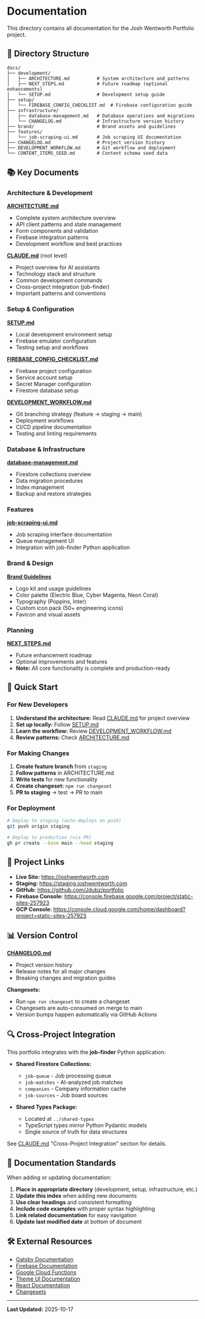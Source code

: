 # Documentation

This directory contains all documentation for the Josh Wentworth Portfolio project.

## 📂 Directory Structure

```
docs/
├── development/
│   ├── ARCHITECTURE.md          # System architecture and patterns
│   ├── NEXT_STEPS.md            # Future roadmap (optional enhancements)
│   └── SETUP.md                 # Development setup guide
├── setup/
│   └── FIREBASE_CONFIG_CHECKLIST.md  # Firebase configuration guide
├── infrastructure/
│   ├── database-management.md   # Database operations and migrations
│   └── CHANGELOG.md             # Infrastructure version history
├── brand/                       # Brand assets and guidelines
├── features/
│   └── job-scraping-ui.md       # Job scraping UI documentation
├── CHANGELOG.md                 # Project version history
├── DEVELOPMENT_WORKFLOW.md      # Git workflow and deployment
└── CONTENT_ITEMS_SEED.md        # Content schema seed data
```

## 📚 Key Documents

### Architecture & Development

**[ARCHITECTURE.md](./development/ARCHITECTURE.md)**
- Complete system architecture overview
- API client patterns and state management
- Form components and validation
- Firebase integration patterns
- Development workflow and best practices

**[CLAUDE.md](../CLAUDE.md)** (root level)
- Project overview for AI assistants
- Technology stack and structure
- Common development commands
- Cross-project integration (job-finder)
- Important patterns and conventions

### Setup & Configuration

**[SETUP.md](./development/SETUP.md)**
- Local development environment setup
- Firebase emulator configuration
- Testing setup and workflows

**[FIREBASE_CONFIG_CHECKLIST.md](./setup/FIREBASE_CONFIG_CHECKLIST.md)**
- Firebase project configuration
- Service account setup
- Secret Manager configuration
- Firestore database setup

**[DEVELOPMENT_WORKFLOW.md](./DEVELOPMENT_WORKFLOW.md)**
- Git branching strategy (feature → staging → main)
- Deployment workflows
- CI/CD pipeline documentation
- Testing and linting requirements

### Database & Infrastructure

**[database-management.md](./infrastructure/database-management.md)**
- Firestore collections overview
- Data migration procedures
- Index management
- Backup and restore strategies

### Features

**[job-scraping-ui.md](./features/job-scraping-ui.md)**
- Job scraping interface documentation
- Queue management UI
- Integration with job-finder Python application

### Brand & Design

**[Brand Guidelines](./brand/README.md)**
- Logo kit and usage guidelines
- Color palette (Electric Blue, Cyber Magenta, Neon Coral)
- Typography (Poppins, Inter)
- Custom icon pack (50+ engineering icons)
- Favicon and visual assets

### Planning

**[NEXT_STEPS.md](./development/NEXT_STEPS.md)**
- Future enhancement roadmap
- Optional improvements and features
- **Note:** All core functionality is complete and production-ready

## 🚀 Quick Start

### For New Developers

1. **Understand the architecture:** Read [CLAUDE.md](../CLAUDE.md) for project overview
2. **Set up locally:** Follow [SETUP.md](./development/SETUP.md)
3. **Learn the workflow:** Review [DEVELOPMENT_WORKFLOW.md](./DEVELOPMENT_WORKFLOW.md)
4. **Review patterns:** Check [ARCHITECTURE.md](./development/ARCHITECTURE.md)

### For Making Changes

1. **Create feature branch** from `staging`
2. **Follow patterns** in ARCHITECTURE.md
3. **Write tests** for new functionality
4. **Create changeset:** `npm run changeset`
5. **PR to staging** → test → PR to main

### For Deployment

```bash
# Deploy to staging (auto-deploys on push)
git push origin staging

# Deploy to production (via PR)
gh pr create --base main --head staging
```

## 🔗 Project Links

- **Live Site:** https://joshwentworth.com
- **Staging:** https://staging.joshwentworth.com
- **GitHub:** https://github.com/Jdubz/portfolio
- **Firebase Console:** https://console.firebase.google.com/project/static-sites-257923
- **GCP Console:** https://console.cloud.google.com/home/dashboard?project=static-sites-257923

## 📊 Version Control

**[CHANGELOG.md](./CHANGELOG.md)**
- Project version history
- Release notes for all major changes
- Breaking changes and migration guides

**Changesets:**
- Run `npm run changeset` to create a changeset
- Changesets are auto-consumed on merge to main
- Version bumps happen automatically via GitHub Actions

## 🔍 Cross-Project Integration

This portfolio integrates with the **job-finder** Python application:

- **Shared Firestore Collections:**
  - `job-queue` - Job processing queue
  - `job-matches` - AI-analyzed job matches
  - `companies` - Company information cache
  - `job-sources` - Job board sources

- **Shared Types Package:**
  - Located at `../shared-types`
  - TypeScript types mirror Python Pydantic models
  - Single source of truth for data structures

See [CLAUDE.md](../CLAUDE.md) "Cross-Project Integration" section for details.

## 📝 Documentation Standards

When adding or updating documentation:

1. **Place in appropriate directory** (development, setup, infrastructure, etc.)
2. **Update this index** when adding new documents
3. **Use clear headings** and consistent formatting
4. **Include code examples** with proper syntax highlighting
5. **Link related documentation** for easy navigation
6. **Update last modified date** at bottom of document

## 🛠️ External Resources

- [Gatsby Documentation](https://www.gatsbyjs.com/docs/)
- [Firebase Documentation](https://firebase.google.com/docs)
- [Google Cloud Functions](https://cloud.google.com/functions/docs)
- [Theme UI Documentation](https://theme-ui.com/)
- [React Documentation](https://react.dev/)
- [Changesets](https://github.com/changesets/changesets)

---

**Last Updated:** 2025-10-17
